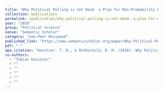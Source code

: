 ```yaml
---
title: "Why Political Polling is not Dead  a Plea for Non-Probability Polling, Algorithms, and Big Data"
collection: publications
permalink: /publication/why-political-polling-is-not-dead--a-plea-for-non-probability-polling-algorithms
year: "2016"
group: "Political Science"
venue: "Semantic Scholar"
category: "non-Peer Reviewed"
published_link: "https://www.semanticscholar.org/paper/Why-Political-Polling-is-not-Dead-%E2%80%93-a-Plea-for-%2C-%2C-Konitzer-Rothschild/858967bc40206f1011f8af7178dbb7b14fc7a7a0"
pdf: "."
apa_citation: "Konitzer, T. B., & Rothschild, D. M. (2016). Why Political Polling is not Deada Plea for Non-Probability Polling, Algorithms, and Big Data. Working Paper."
co-authors:
  - "Tobias Konitzer"
  - ""
  - ""
  - ""
  - ""
  - ""
---
```


